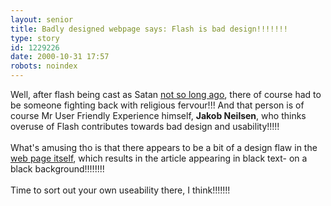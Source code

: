```yaml
---
layout: senior
title: Badly designed webpage says: Flash is bad design!!!!!!!
type: story
id: 1229226
date: 2000-10-31 17:57
robots: noindex
---
```

Well, after flash being cast as Satan <a href="http://seniorcitizen.blogspot.com/archives/2000_10_08_seniorcitizen_archive.html#1043526">not so long ago</a>, there of course had to be someone fighting back with religious fervour!!! And that person is of course Mr User Friendly Experience himself, <b>Jakob Neilsen</b>, who thinks overuse of Flash contributes towards bad design and usability!!!!!<br/> <br/>What's amusing tho is that there appears to be a bit of a design flaw in the <a href="http://www.useit.com/alertbox/20001029.html">web page itself</a>, which results in the article appearing in black text- on a black background!!!!!!!!<br/> <br/>Time to sort out your own useability there, I think!!!!!!!